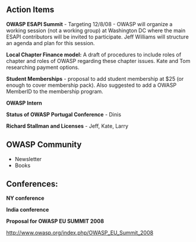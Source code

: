 ## Action Items

**OWASP ESAPI Summit** - Targeting 12/8/08 - OWASP will organize a
working session (not a working group) at Washington DC where the main
ESAPI contributors will be invited to participate. Jeff Williams will
structure an agenda and plan for this session.

**Local Chapter Finance model:** A draft of procedures to include roles
of chapter and roles of OWASP regarding these chapter issues. Kate and
Tom researching payment options.

**Student Memberships** - proposal to add student membership at $25 (or
enough to cover membership pack). Also suggested to add a OWASP MemberID
to the membership program.

**OWASP Intern**

**Status of OWASP Portugal Conference** - Dinis

**Richard Stallman and Licenses** - Jeff, Kate, Larry

## OWASP Community

  - Newsletter
  - Books

## **Conferences:**

**NY conference**

**India conference**

**Proposal for OWASP EU SUMMIT 2008**

<http://www.owasp.org/index.php/OWASP_EU_Summit_2008>